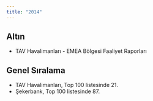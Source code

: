 ```yaml
---
title: "2014"
---
```


## Altın

-   TAV Havalimanları - EMEA Bölgesi Faaliyet Raporları

## Genel Sıralama

-   TAV Havalimanları, Top 100 listesinde 21.
-   Şekerbank, Top 100 listesinde 87.
